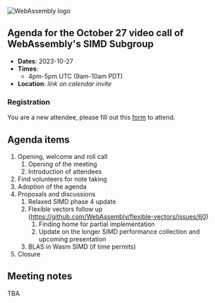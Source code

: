 ![WebAssembly logo](/images/WebAssembly.png)

## Agenda for the October 27 video call of WebAssembly's SIMD Subgroup

- **Dates**: 2023-10-27
- **Times**:
    - 4pm-5pm UTC (9am-10am PDT)
- **Location**: *link on calendar invite*

### Registration

You are a new attendee, please fill out this [form](https://forms.gle/9eB2ZYaziPEcTJabA) to attend.

## Agenda items

1. Opening, welcome and roll call
    1. Opening of the meeting
    1. Introduction of attendees
1. Find volunteers for note taking
1. Adoption of the agenda
1. Proposals and discussions
    1. Relaxed SIMD phase 4 update
    1. Flexible vectors follow up (https://github.com/WebAssembly/flexible-vectors/issues/60)
        1. Finding home for partial implementation
        1. Update on the longer SIMD performance collection and upcoming presentation
    1. BLAS in Wasm SIMD (if time permits)
1. Closure

## Meeting notes

TBA

